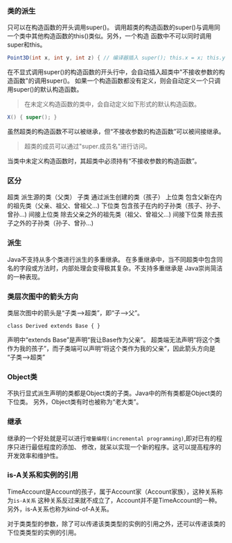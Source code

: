 ### 类的派生
只可以在构造函数的开头调用super()。
调用超类的构造函数的super()与调用同一个类中其他构造函数的this()类似。另外，一个构造
函数中不可以同时调用super和this。

```java
Point3D(int x, int y, int z) { // 编译器插入 super(); this.x = x; this.y = y;this.z = z; }
```
在不显式调用super()的构造函数的开头行中，会自动插入超类中"不接收参数的构造函数"的调用super()。
如果一个构造函数都没有定义，则会自动定义一个只调用super()的默认构造函数。

> 在未定义构造函数的类中，会自动定义如下形式的默认构造函数。
```java
X() { super(); }
```

虽然超类的构造函数不可以被继承，但“不接收参数的构造函数”可以被间接继承。

> 超类的成员可以通过"super.成员名"进行访问。

当类中未定义构造函数时，其超类中必须持有“不接收参数的构造函数”。


### 区分
超类			派生源的类（父类）
子类			通过派生创建的类（孩子）
上位类			包含父新在内的祖先类（父亲、祖父、曾祖父...)
下位类			包含孩子在内的子孙类（孩子、孙子、曾孙...)
间接上位类		除去父亲之外的祖先类（祖父、曾祖父...)
间接下位类		除去孩子之外的子孙类（孙子、曾孙...)


### 派生
Java不支持从多个类进行派生的多重继承。
在多重继承中，当不同超类中包含同名的字段或方法时，内部处理会变得极其复杂。不支持多重继承是
Java崇尚简洁的一种表现。

### 类层次图中的箭头方向
类层次图中的箭头是“子类-->超类”，即“子-->父”。
```
class Derived extends Base { } 
```
声明中“extends Base”是声明“我让Base作为父亲”。
超类端无法声明“将这个类作为我的孩子”，而子类端可以声明“将这个类作为我的父亲”，因此箭头方向是
“子类-->超类”


### Object类
不执行显式派生声明的类都是Object类的子类。Java中的所有类都是Object类的下位类。
另外，Object类有时也被称为“老大类”。


### 继承
继承的一个好处就是可以进行`增量编程(incremental programming)`,即对已有的程序只进行最低程度的添加、
修改，就呆以实现一个新的程序。这可以提高程序的开发效率和维护性。


### is-A关系和实例的引用
TimeAccount是Account的孩子，属于Account家（Account家族），这种关系称为`is-A关系`
这种关系反过来就不成立了，Account并不是TimeAccount的一种。另外，is-A关系也称为kind-of-A关系。


对于类类型的参数，除了可以传递该类类型的实例的引用之外，还可以传递该类的下位类类型的实例的引用。
